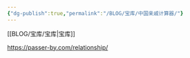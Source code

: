 ```yaml
---
{"dg-publish":true,"permalink":"/BLOG/宝库/中国亲戚计算器/"}
---
```



[[BLOG/宝库/宝库\|宝库]]


https://passer-by.com/relationship/

